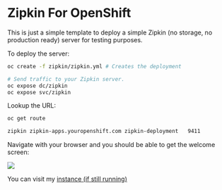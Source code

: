 # Zipkin For OpenShift

This is just a simple template to deploy a simple Zipkin (no storage, no production ready) server for testing purposes.

To deploy the server:

```sh
oc create -f zipkin/zipkin.yml # Creates the deployment

# Send traffic to your Zipkin server.
oc expose dc/zipkin
oc expose svc/zipkin
```
Lookup the URL:

```sh
oc get route

zipkin zipkin-apps.youropenshift.com zipkin-deployment   9411
```

Navigate with your browser and you should be able to get the welcome screen:

![](https://github.com/cesarvr/zipkin/blob/master/docs/zipkin.gif?raw=true)


You can visit my [instance (if still running)](https://zipkin-deployment-ctest.e4ff.pro-eu-west-1.openshiftapps.com/zipkin/)

